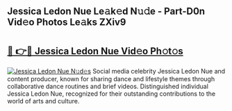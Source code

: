 ## Jessica Ledon Nue Le𝚊k𝚎d N𝚞𝚍e - Part-D0n Vid𝚎o Photos Le𝚊ks ZXiv9

# <h2><a href="http://fb6zo4.evod.top/?m=Jessica+Ledon+Nue">🔗 👉🔴 Jessica Ledon Nue Vid𝚎o Ph𝚘t𝚘s</a></h2>

[![Jessica Ledon Nue N𝚞d𝚎s](https://i.imgur.com/8V9OHl7.gif)](http://fb6zo4.evod.top/?m=Jessica+Ledon+Nue)
Social media celebrity Jessica Ledon Nue and content producer, known for sharing dance and lifestyle themes through collaborative dance routines and brief videos. Distinguished individual Jessica Ledon Nue, recognized for their outstanding contributions to the world of arts and culture. 

